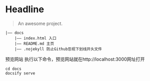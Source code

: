 # Headline

> An awesome project.

```text
|—— docs
    |—— index.html 入口
    |—— README.md 主页
    |—— .nojekyll 防止Github忽视下划线开头文件
```
预览网站
执行以下命令，预览网站就在http://localhost:3000网址打开
```shell
cd docs
docsify serve
```

